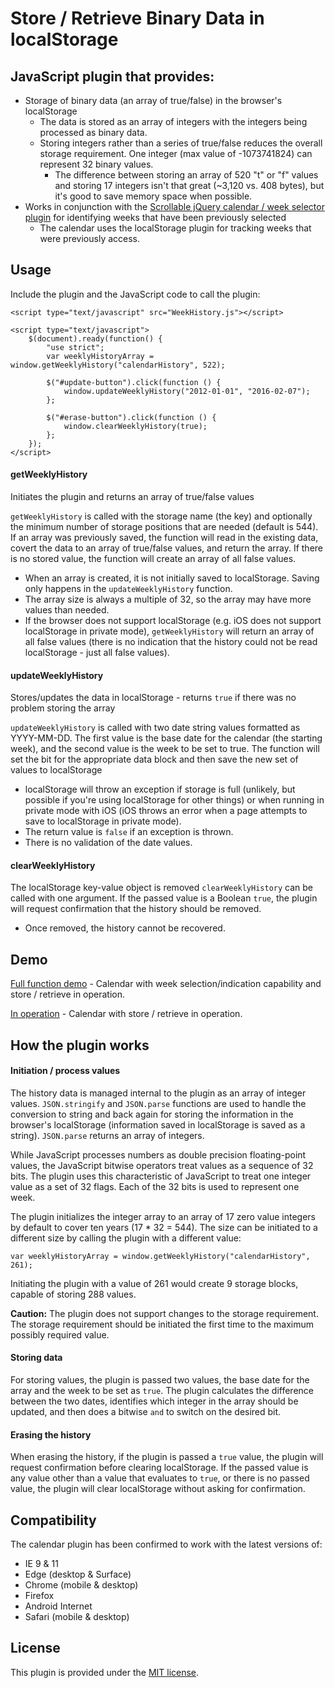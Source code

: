 Store / Retrieve Binary Data in localStorage
========
## JavaScript plugin that provides:

  * Storage of binary data (an array of true/false) in the browser's localStorage
    * The data is stored as an array of integers with the integers being processed as binary data.
    * Storing integers rather than a series of true/false reduces the overall storage requirement. One integer (max value of -1073741824) can represent 32 binary values.
        * The difference between storing an array of 520 "t" or "f" values and storing 17 integers isn't that great (~3,120 vs. 408 bytes), but it's good to save memory space when possible.
  * Works in conjunction with the [Scrollable jQuery calendar / week selector plugin](https://github.com/RichDeBourke/scrollable-week-selector) for identifying weeks that have been previously selected
    * The calendar uses the localStorage plugin for tracking weeks that were previously access.

## Usage
Include the plugin and the JavaScript code to call the plugin:

    <script type="text/javascript" src="WeekHistory.js"></script>
    
    <script type="text/javascript">
        $(document).ready(function() {
            "use strict";
            var weeklyHistoryArray = window.getWeeklyHistory("calendarHistory", 522);
            
            $("#update-button").click(function () {
                window.updateWeeklyHistory("2012-01-01", "2016-02-07");
            };
            
            $("#erase-button").click(function () {
                window.clearWeeklyHistory(true);
            };
        });
    </script>

#### getWeeklyHistory
Initiates the plugin and returns an array of true/false values

`getWeeklyHistory` is called with the storage name (the key) and optionally the minimum number of storage positions that are needed (default is 544). If an array was previously saved, the function will read in the existing data, covert the data to an array of true/false values, and return the array. If there is no stored value, the function will create an array of all false values.
  * When an array is created, it is not initially saved to localStorage. Saving only happens in the `updateWeeklyHistory` function.
  * The array size is always a multiple of 32, so the array may have more values than needed.
  * If the browser does not support localStorage (e.g. iOS does not support localStorage in private mode), `getWeeklyHistory` will return an array of all false values (there is no indication that the history could not be read localStorage - just all false values).

#### updateWeeklyHistory
Stores/updates the data in localStorage - returns `true` if there was no problem storing the array

`updateWeeklyHistory` is called with two date string values formatted as YYYY-MM-DD. The first value is the base date for the calendar (the starting week), and the second value is the week to be set to true. The function will set the bit for the appropriate data block and then save the new set of values to localStorage
  * localStorage will throw an exception if storage is full (unlikely, but possible if you're using localStorage for other things) or when running in private mode with iOS (iOS throws an error when a page attempts to save to localStorage in private mode).
  * The return value is `false` if an exception is thrown.
  * There is no validation of the date values.

#### clearWeeklyHistory
The localStorage key-value object is removed
`clearWeeklyHistory` can be called with one argument. If the passed value is a Boolean `true`, the plugin will request confirmation that the history should be removed.
  * Once removed, the history cannot be recovered.

## Demo
[Full function demo](http://RichDeBourke.github.io/scrollable-week-selector) - Calendar with week selection/indication capability and store / retrieve in operation.

[In operation](http://goo.gl/Dk18xU) - Calendar with store / retrieve in operation.

## How the plugin works
#### Initiation / process values
The history data is managed internal to the plugin as an array of integer values. `JSON.stringify` and `JSON.parse` functions are used to handle the conversion to string and back again for storing the information in the browser's localStorage (information saved in localStorage is saved as a string). `JSON.parse` returns an array of integers.

While JavaScript processes numbers as double precision floating-point values, the JavaScript bitwise operators treat values as a sequence of 32 bits. The plugin uses this characteristic of JavaScript to treat one integer value as a set of 32 flags. Each of the 32 bits is used to represent one week.

The plugin initializes the integer array to an array of 17 zero value integers by default to cover ten years (17 * 32 = 544). The size can be initiated to a different size by calling the plugin with a different value:

    var weeklyHistoryArray = window.getWeeklyHistory("calendarHistory", 261);

Initiating the plugin with a value of 261 would create 9 storage blocks, capable of storing 288 values.

**Caution:** The plugin does not support changes to the storage requirement. The storage requirement should be initiated the first time to the maximum possibly required value.

#### Storing data
For storing values, the plugin is passed two values, the base date for the array and the week to be set as `true`. The plugin calculates the difference between the two dates, identifies which integer in the array should be updated, and then does a bitwise `and` to switch on the desired bit.

#### Erasing the history
When erasing the history, if the plugin is passed a `true` value, the plugin will request confirmation before clearing localStorage. If the passed value is any value other than a value that evaluates to `true`, or there is no passed value, the plugin will clear localStorage without asking for confirmation.

## Compatibility
The calendar plugin has been confirmed to work with the latest versions of:

* IE 9 & 11
* Edge (desktop & Surface)
* Chrome (mobile & desktop)
* Firefox
* Android Internet
* Safari (mobile & desktop)

## License
This plugin is provided under the [MIT license](http://opensource.org/licenses/mit-license.php).
